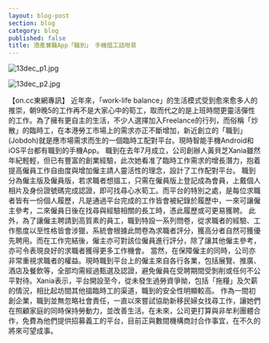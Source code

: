 ```yaml
---
layout: blog-post
section: blog
category: blog
published: false
title: 港產兼職App「職到」　手機搵工話咁易
---
```

![13dec_p1.jpg]({{site.baseurl}}/media/13dec_p1.jpg)

![13dec_p2.jpg]({{site.baseurl}}/media/13dec_p2.jpg)

【on.cc東網專訊】 近年來，「work-life balance」的生活模式受到愈來愈多人的推崇，朝9晚5的工作再不是大家心中的筍工，取而代之的是上班時間更靈活彈性的工作。為了擁有更自主的生活，不少人選擇加入Freelance的行列，而俗稱「炒散」的臨時工，在本港勞工市場上的需求亦正不斷增加，新近創立的「職到」(Jobdoh)就是應市場需求而生的一個臨時工配對平台。現時智能手機Android和iOS平台都有職到的手機App。
職到在去年7月成立，公司創辦人黃貝芝Xania雖然年紀輕輕，但已有豐富的創業經驗，此次她看准了臨時工作需求的增長潛力，抱着提高僱員工作自由度與增加僱主請人靈活性的理念，設計了工作配對平台。
職到分為僱主版及僱員版，若求職者想搵工，只需在僱員版上登記成為會員，上戴個人相片及身份證號碼完成認證，即可找尋心水筍工。而平台的特別之處，是每位求職者皆有一份個人履歷，凡是通過平台完成的工作皆會被紀錄於履歷中，一來可讓僱主參考，二來僱員日後在找尋與經驗相關的長工時，憑此履歷或可更易獲聘。
此外，為了讓僱主聘請到高質素的員工，職到特設一系列問卷，從求職者的經驗、工作態度以至性格皆會涉獵，系統會根據此問卷為求職者評分，獲高分者自然可獲優先聘用。而在工作完結後，僱主亦可對該位僱員進行評分，除了讓其他僱主參考，亦可令表現良好的求職者獲得更多工作機會。
當然，在保障僱主的同時，公司亦非常重視求職者的權益。現時職到平台上的僱主來自各行各業，包括展覽、推廣、酒店及餐飲等，全部均需經過甄選及認證，避免僱員在受聘期間受剝削或任何不公平對待。Xania表示，平台開設至今，從未發生過勞資爭拗，包括「拖糧」及欠薪的情況，相比起坊間其他搵臨時工的渠道，職到的安全性明顯較高。
作為一間初創企業，職到並無忽略社會責任，一直以來嘗試協助新移民婦女找尋工作，讓她們在照顧家庭的同時保持勞動力，並改善生活。在未來，公司更打算與非牟利團體合作，免費為他們提供招募義工的平台，目前正與數間機構商討合作事宜，在不久的將來可望成事。
